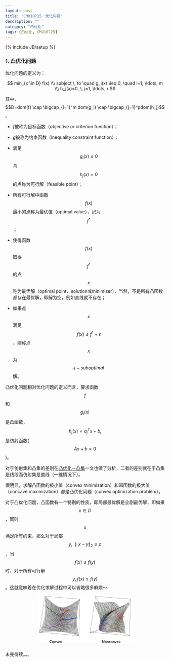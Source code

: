 ```yaml
---
layout: post
title: "CMU10725－优化问题"
description: ""
category: "凸优化"
tags: [凸优化, CMU10725]
---
```

{% include JB/setup %}

### 1. 凸优化问题
优化问题的定义为：

$$
min_{x \in D} f(x) \\\
subject \; to \quad g_i(x) \leq 0, \quad i=1, \ldots, m \\\
h_j(x)=0, \, j=1, \ldots, r
$$

其中，$$D=dom(f) \cap \bigcap_{i=1}^m dom(g_i) \cap \bigcap_{j=1}^pdom(h_j)$$。

* *f*被称为目标函数（objective or criterion function）；

* *g*被称为约束函数（inequality constraint function）；

* 满足$$g_i(x) \leq 0$$且$$h_j(x)=0$$的点称为可行解（feasible point）；

* 所有可行解中函数$$f(x)$$最小的点称为最优值（optimal value），记为$$f^{\ast}$$；

* 使得函数$$f(x)$$取得$$f^{\ast}$$的点$$x$$称为最优解（optimal point、solution或minimizer），当然，不是所有凸函数都存在最优解，即解为空，例如直线就不存在；

* 如果点$$x$$满足$$f(x) \leq f^{\ast} + \epsilon$$，则称点$$x$$为$$\epsilon-suboptimal$$解。

凸优化问题相对优化问题的定义而言，要求函数$$f$$和$$g_i(x)$$是凸函数，$$h_j(x)=a_j^Tx+b_j$$是仿射函数($$Ax+b=0$$)。

对于仿射集和凸集的差别在[凸优化－凸集](http://www.hanlongfei.com/凸优化/2015/05/22/convexset/)一文也做了分析，二者的差别就在于凸集是线段而仿射集是直线（一维情况下）。

很明显，求解凸函数的极小值（convex minimization）和凹函数的极大值（concave maximization）都是凸优化问题（convex optimization problem）。

对于凸优化问题，凸函数有一个特别的性质，即局部最优解是全剧最优解，即如果$$x \in D$$，同时$$x$$满足所有约束，那么对于局部$$y,\parallel x-y \parallel_2 \leq \rho$$，当$$f(x) \leq f(y)$$时，对于所有可行解$$y, f(x) \leq f(y)$$。这就意味着在优化求解过程中可以省略很多麻烦～

<div align="center">
<img src="/img/R/cmu10725/localminima.jpg" width="300"/>
</div>

未完待续。。。